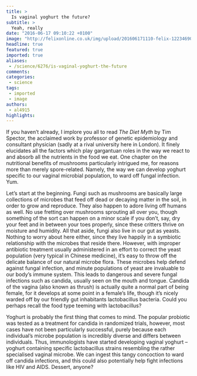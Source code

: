 ```yaml
---
title: >
  Is vaginal yoghurt the future?
subtitle: >
  Yeah, really
date: "2016-06-17 09:10:22 +0100"
image: "http://felixonline.co.uk/img/upload/201606171110-felix-12234690843_bb05dd31dc_o.jpg"
headline: true
featured: true
imported: true
aliases:
 - /science/6276/is-vaginal-yoghurt-the-future
comments:
categories:
 - science
tags:
 - imported
 - image
authors:
 - al4915
highlights:
---
```


If you haven’t already, I implore you all to read _The Diet Myth_ by Tim Spector, the acclaimed work by professor of genetic epidemiology and consultant physician (sadly at a rival university here in London). It finely elucidates all the factors which play gargantuan roles in the way we react to and absorb all the nutrients in the food we eat. One chapter on the nutritional benefits of mushrooms particularly intrigued me, for reasons more than merely spore-related. Namely, the way we can develop yoghurt specific to our vaginal microbial population, to ward off fungal infection. Yum.

Let’s start at the beginning. Fungi such as mushrooms are basically large collections of microbes that feed off dead or decaying matter in the soil, in order to grow and reproduce. They also happen to adore living off humans as well. No use fretting over mushrooms sprouting all over you, though something of the sort can happen on a minor scale if you don’t, say, dry your feet and in between your toes properly, since these critters thrive on moisture and humidity. All that aside, fungi also live in our gut as yeasts. Nothing to worry about here either, since they live happily in a symbiotic relationship with the microbes that reside there. However, with improper antibiotic treatment usually administered in an effort to correct the yeast population (very typical in Chinese medicine), it’s easy to throw off the delicate balance of our natural microbe flora. These microbes help defend against fungal infection, and minute populations of yeast are invaluable to our body’s immune system. This leads to dangerous and severe fungal infections such as candida, usually seen on the mouth and tongue. Candida of the vagina (also known as thrush) is actually quite a normal part of being female, for it develops at some point in a female’s life, though it’s nicely warded off by our friendly gut inhabitants lactobacillus bacteria. Could you perhaps recall the food type teeming with lactobacillus?

Yoghurt is probably the first thing that comes to mind. The popular probiotic was tested as a treatment for candida in randomized trials, however, most cases have not been particularly successful, purely because each individual’s microbe population is incredibly diverse and differs between individuals. Thus, immunologists have started developing vaginal yoghurt – yoghurt containing specific lactobacillus strains resembling the rather specialised vaginal microbe. We can ingest this tangy concoction to ward off candida infections, and this could also potentially help fight infections like HIV and AIDS. Dessert, anyone?
